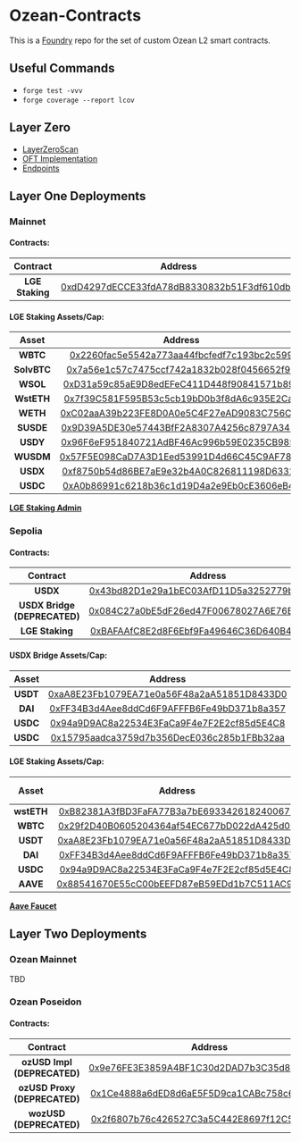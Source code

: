 # Ozean-Contracts

This is a [Foundry](https://book.getfoundry.sh/) repo for the set of custom Ozean L2 smart contracts. 

## Useful Commands
- `forge test -vvv`
- `forge coverage --report lcov`

## Layer Zero
- [LayerZeroScan](https://testnet.layerzeroscan.com/)
- [OFT Implementation](https://docs.layerzero.network/v2/developers/evm/oft/quickstart)
- [Endpoints](https://docs.layerzero.network/v2/developers/evm/technical-reference/deployed-contracts)


## Layer One Deployments

### Mainnet

#### Contracts:

| **Contract** | **Address** |
|:---:|:---:|
| **LGE Staking** | [0xdD4297dECCE33fdA78dB8330832b51F3df610db9](https://eth.blockscout.com/address/0xdD4297dECCE33fdA78dB8330832b51F3df610db9?tab=contract_source_code)|

#### LGE Staking Assets/Cap:

| **Asset** | **Address** | **Deposit Cap** | **Decimals** |
|:---:|:---:|:---:|:---:|
| **WBTC** | [0x2260fac5e5542a773aa44fbcfedf7c193bc2c599](https://etherscan.io/address/0x2260fac5e5542a773aa44fbcfedf7c193bc2c599)| 100_000_000 | 8 |
| **SolvBTC** | [0x7a56e1c57c7475ccf742a1832b028f0456652f97](https://etherscan.io/address/0x7a56e1c57c7475ccf742a1832b028f0456652f97)| 100_000_000 | 18 |
| **WSOL** | [0xD31a59c85aE9D8edEFeC411D448f90841571b89c](https://etherscan.io/address/0xD31a59c85aE9D8edEFeC411D448f90841571b89c)| 100_000_000 | 9 |
| **WstETH** | [0x7f39C581F595B53c5cb19bD0b3f8dA6c935E2Ca0](https://etherscan.io/address/0x7f39C581F595B53c5cb19bD0b3f8dA6c935E2Ca0)| 100_000_000 | 18 |
| **WETH** | [0xC02aaA39b223FE8D0A0e5C4F27eAD9083C756Cc2](https://etherscan.io/address/0xC02aaA39b223FE8D0A0e5C4F27eAD9083C756Cc2)| 100_000_000 | 18 |
| **SUSDE** | [0x9D39A5DE30e57443BfF2A8307A4256c8797A3497](https://etherscan.io/address/0x9D39A5DE30e57443BfF2A8307A4256c8797A3497)| 100_000_000 | 18 |
| **USDY** | [0x96F6eF951840721AdBF46Ac996b59E0235CB985C](https://etherscan.io/address/0x96F6eF951840721AdBF46Ac996b59E0235CB985C)| 100_000_000 | 18 |
| **WUSDM** | [0x57F5E098CaD7A3D1Eed53991D4d66C45C9AF7812](https://etherscan.io/address/0x57F5E098CaD7A3D1Eed53991D4d66C45C9AF7812)| 100_000_000 | 18 |
| **USDX** | [0xf8750b54d86BE7aE9e32b4A0C826811198D63313](https://etherscan.io/address/0xf8750b54d86BE7aE9e32b4A0C826811198D63313)| 100_000_000 | 18 |
| **USDC** | [0xA0b86991c6218b36c1d19D4a2e9Eb0cE3606eB48](https://etherscan.io/address/0xA0b86991c6218b36c1d19D4a2e9Eb0cE3606eB48)| 100_000_000 | 6 |

[**LGE Staking Admin**](https://etherscan.io/address/0x8A358c6ef869e3A1110398cC12581deB5946eB1a#code)

### Sepolia

#### Contracts:

| **Contract** | **Address** |
|:---:|:---:|
| **USDX** | [0x43bd82D1e29a1bEC03AfD11D5a3252779b8c760c](https://sepolia.etherscan.io/token/0x43bd82d1e29a1bec03afd11d5a3252779b8c760c#code)|
| **USDX Bridge (DEPRECATED)** | [0x084C27a0bE5dF26ed47F00678027A6E76B14a0B4](https://sepolia.etherscan.io/address/0x084c27a0be5df26ed47f00678027a6e76b14a0b4#code)|
| **LGE Staking** | [0xBAFAAfC8E2d8F6Ebf9Fa49646C36D640B4e07203](https://sepolia.etherscan.io/address/0xBAFAAfC8E2d8F6Ebf9Fa49646C36D640B4e07203#code)|

#### USDX Bridge Assets/Cap:
| **Asset** | **Address** |**Deposit Cap** |
|:---:|:---:|:---:|
| **USDT** | [0xaA8E23Fb1079EA71e0a56F48a2aA51851D8433D0](https://sepolia.etherscan.io/address/0xaA8E23Fb1079EA71e0a56F48a2aA51851D8433D0)| 1_000_000_000_000 |
| **DAI** | [0xFF34B3d4Aee8ddCd6F9AFFFB6Fe49bD371b8a357](https://sepolia.etherscan.io/address/0xFF34B3d4Aee8ddCd6F9AFFFB6Fe49bD371b8a357)| 1_000_000_000_000 |
| **USDC** | [0x94a9D9AC8a22534E3FaCa9F4e7F2E2cf85d5E4C8](https://sepolia.etherscan.io/address/0x94a9D9AC8a22534E3FaCa9F4e7F2E2cf85d5E4C8)| 1_000_000_000_000 |
| **USDC** | [0x15795aadca3759d7b356DecE036c285b1FBb32aa](https://sepolia.etherscan.io/address/0x15795aadca3759d7b356DecE036c285b1FBb32aa)| 1_000_000_000_000 |

#### LGE Staking Assets/Cap:

| **Asset** | **Address** |**Deposit Cap** |
|:---:|:---:|:---:|
| **wstETH** | [0xB82381A3fBD3FaFA77B3a7bE693342618240067b](https://sepolia.etherscan.io/address/0xB82381A3fBD3FaFA77B3a7bE693342618240067b)| 1_000_000 |
| **WBTC** | [0x29f2D40B0605204364af54EC677bD022dA425d03](https://sepolia.etherscan.io/address/0x29f2D40B0605204364af54EC677bD022dA425d03)| 1_000_000 |
| **USDT** | [0xaA8E23Fb1079EA71e0a56F48a2aA51851D8433D0](https://sepolia.etherscan.io/address/0xaA8E23Fb1079EA71e0a56F48a2aA51851D8433D0)| 1_000_000 |
| **DAI** | [0xFF34B3d4Aee8ddCd6F9AFFFB6Fe49bD371b8a357](https://sepolia.etherscan.io/address/0xFF34B3d4Aee8ddCd6F9AFFFB6Fe49bD371b8a357)| 1_000_000 |
| **USDC** | [0x94a9D9AC8a22534E3FaCa9F4e7F2E2cf85d5E4C8](https://sepolia.etherscan.io/address/0x94a9D9AC8a22534E3FaCa9F4e7F2E2cf85d5E4C8)| 1_000_000 |
| **AAVE** | [0x88541670E55cC00bEEFD87eB59EDd1b7C511AC9a](https://sepolia.etherscan.io/address/0x88541670E55cC00bEEFD87eB59EDd1b7C511AC9a)| 1_000_000 |

[**Aave Faucet**](https://app.aave.com/faucet/)

## Layer Two Deployments

### Ozean Mainnet

TBD

### Ozean Poseidon

#### Contracts:

| **Contract** | **Address** |
|:---:|:---:|
| **ozUSD Impl (DEPRECATED)** | [0x9e76FE3E3859A4BF1C30d2DAD7b3C35d8654Eb50](https://ozean-testnet.explorer.caldera.xyz/address/0x9e76FE3E3859A4BF1C30d2DAD7b3C35d8654Eb50)|
| **ozUSD Proxy (DEPRECATED)** | [0x1Ce4888a6dED8d6aE5F5D9ca1CABc758c680950b](https://ozean-testnet.explorer.caldera.xyz/address/0x1Ce4888a6dED8d6aE5F5D9ca1CABc758c680950b)|
| **wozUSD (DEPRECATED)**  | [0x2f6807b76c426527C3a5C442E8697f12C554195b](https://ozean-testnet.explorer.caldera.xyz/address/0x2f6807b76c426527C3a5C442E8697f12C554195b)|

